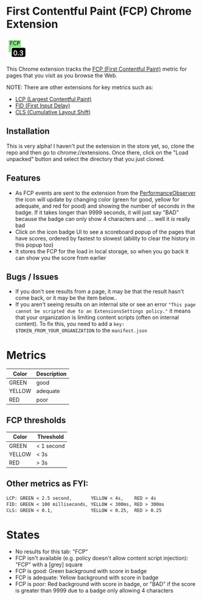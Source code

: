 # First Contentful Paint (FCP) Chrome Extension

![An example of a good 1s FCP score (thus green!)](example-1s.png)

This Chrome extension tracks the [FCP (First Contentful Paint)](https://web.dev/fcp/ "web.dev article on FCP") metric for pages that you visit as you browse the Web.

NOTE: There are other extensions for key metrics such as:

- [LCP (Largest Contentful Paint)](https://github.com/dalmaer/lcp-chrome-extension)
- [FID (First Input Delay)](https://github.com/dalmaer/fid-chrome-extension)
- [CLS (Cumulative Layout Shift)](https://github.com/dalmaer/cls-chrome-extension)

## Installation

This is very alpha! I haven't put the extension in the store yet, so, clone the repo and then go to chrome://extensions. Once there, click on the "Load unpacked" button and select the directory that you just cloned.

## Features

- As FCP events are sent to the extension from the [PerformanceObserver](https://developer.mozilla.org/en-US/docs/Web/API/PerformanceObserver) the icon will update by changing color (green for good, yellow for adequate, and red for pood) and showing the number of seconds in the badge. If it takes longer than 9999 seconds, it will just say "BAD" because the badge can only show 4 characters and .... well it _is_ really bad
- Click on the icon badge UI to see a scoreboard popup of the pages that have scores, ordered by fastest to slowest (ability to clear the history in this popup too)
- It stores the FCP for the load in local storage, so when you go back it can show you the score from earlier

## Bugs / Issues

- If you don't see results from a page, it may be that the result hasn't come back, or it may be the item below..
- If you aren't seeing results on an internal site or see an error `"This page cannot be scripted due to an ExtensionsSettings policy."` it means that your organization is limiting content scripts (often on internal content). To fix this, you need to add a `key: $TOKEN_FROM_YOUR_ORGANIZATION` to the `manifest.json`

# Metrics

| Color  | Description |
| ------ | ----------- |
| GREEN  | good        |
| YELLOW | adequate    |
| RED    | poor        |

## FCP thresholds

| Color  | Threshold  |
| ------ | ---------- |
| GREEN  | < 1 second |
| YELLOW | < 3s       |
| RED    | > 3s       |

## Other metrics as FYI:

```
LCP: GREEN < 2.5 second,       YELLOW < 4s,    RED > 4s
FID: GREEN < 100 milliseconds, YELLOW < 300ms, RED > 300ms
CLS: GREEN < 0.1,              YELLOW < 0.25,  RED > 0.25
```

# States

- No results for this tab: "FCP"
- FCP isn't available (e.g. policy doesn't allow content script injection): "FCP" with a [grey] square
- FCP is good: Green background with score in badge
- FCP is adequate: Yellow background with score in badge
- FCP is poor: Red background with score in badge, or "BAD" if the score is greater than 9999 due to a badge only allowing 4 characters
